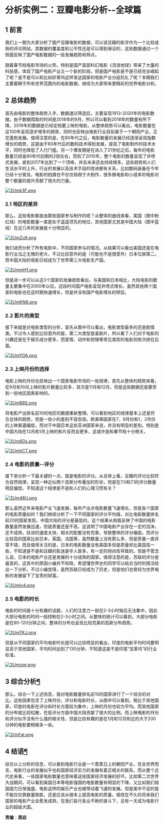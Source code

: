 # 分析实例二：豆瓣电影分析--全球篇



## 1 前言

我们上一期为大家分析了国产豆瓣电影的数据，可以说豆瓣的影评作为一个比较成熟的评论网站，其数据的覆盖度和公平性还是可以得到保证的，这些数据通过一个侧面反映了国产电影数据的一些发展趋势和特点。

随着春节档电影市场的火热，特别是国产首部科幻电影《流浪地球》带来了大量的科技感，体现了国产电影产业又一个新的阶段，但是国产电影是不是已经完全崛起了呢？是不是可以和比如好莱坞这样发达国家的电影产业分庭抗礼了呢？本期我们主要着眼于所有世界范围内的电影数据，继续为大家带来更精彩的世界电影分析。 

## 2 总体趋势

首先由电影的整体趋势入手，数据通过筛选后，主要呈现1913-2020年的电影数据。由于数据爬取的时间是2018年的9月，所以可以看到2018年的数量有所下降，2019年的数据是已经定档要上映的电影。从整体趋势可以看出，电影数量在这100年呈现逐步增多的趋势，同时也反映出电影行业目前属于一个朝阳产业，正在蓬勃发展。值得注意的是，在80年代之后，电影数量的发展已经逐渐呈现指数增长的趋势，这是由于80年代后的数码技术得到发展，提高了电影制作的技术水平，同时也降低了入行门槛。另一个爆发期是在进入了21世纪之后，每年的电影数量已经是80年代初期的2倍左右，而到了2010年，整个电影的数量呈现了井喷式发展，直到2017年达到了一个顶峰，并且未来还会持续增多。这些趋势和人们生活水平的上升，行业的发展以及技术手段的改进都有关系，比如数码装备在今年已经十分普及，电影的拍摄也不仅仅局限于大制作，很多微电影和小成本的电影对整个数量的提升贡献了很大的力量。

[![2Umk3F.png](https://z3.ax1x.com/2021/06/06/2Umk3F.png)](https://imgtu.com/i/2Umk3F)

### 2.1 地区的差异
那么，这些电影都是由那些国家参与制作的呢？从整体的曲线来看，美国（图中粉红线）的电影数量一直是处于遥遥领先的地位，其他国家尤其是中国大陆（图中蓝线）在近几年的发展是十分明显的。

[![2UmZu9.png](https://z3.ax1x.com/2021/06/06/2UmZu9.png)](https://imgtu.com/i/2UmZu9)

我们进而分析了所有电影中，不同国家参与的情况。从结果可以看出美国还是在电影行业当之无愧的老大，不过比较意外的是（可能也不是很意外）日本位居第二。而中国大陆的电影已经成为了世界第三大电影生产国。

[![2UmmH1.png](https://z3.ax1x.com/2021/06/06/2UmmH1.png)](https://imgtu.com/i/2UmmH1)

但是进一步可以从这3个国家的发展趋势看出，与美国和日本相比，大陆电影的数量主要集中在2000年以后，这段时间国产电影呈现井喷式增长。虽然其他两个国家的电影也在这时期快速增长，但是并没有国产电影增长的明显。

[![2UmKN6.png](https://z3.ax1x.com/2021/06/06/2UmKN6.png)](https://imgtu.com/i/2UmKN6)

### 2.2 影片的类型
接下来就是对电影类型的分析，首先从图中可以看出，电影类型最多的还是剧情类。不过令人感到比较意外的是，第二大类型是喜剧片，所以看了人们对于电影的兴趣还是在于娱乐成分更多，而爱情、动作和惊悚等常见类型的电影则依次排在后面。

[![2UmYDA.png](https://z3.ax1x.com/2021/06/06/2UmYDA.png)](https://imgtu.com/i/2UmYDA)

### 2.3 上映月份的选择
电影上映的月份也反映出一个国家电影市场的一些规律，首先从整体的趋势来看，在9月和10月上映的影片数量比较多，其次是11月和12月，但是这些数据还是要受到一些地区因素影响的。

[![2UmB8S.png](https://z3.ax1x.com/2021/06/06/2UmB8S.png)](https://imgtu.com/i/2UmB8S)

将电影产出排名前10的地区的数据重新整理，可以看到地区的规律基本上还是符合总体的趋势，但是一些小的差别不容忽视。欧美等国家在7，8月份和1，2月份的上映普遍偏低，而对于中国日本这些亚洲国家来说，并没有明显的差别。特别是中国大陆在12月和1月上映的影片反而会更多，这或许是和春节档十分相关。

[![2Um6Ds.png](https://z3.ax1x.com/2021/06/06/2Um6Ds.png)](https://imgtu.com/i/2Um6Ds)

[![2UmhCT.png](https://z3.ax1x.com/2021/06/06/2UmhCT.png)](https://imgtu.com/i/2UmhCT)

### 2.4 电影的质量--评分
接下来分析一下最关键的一点，就是电影的评分。从总体上看，豆瓣的评分比较符合自然规律，呈现一种近似两个高斯分布叠加的形状，但是在7.0和7.1的评分数量明显偏低，不知道这个规律是不是和人们的心理习惯有关？

[![2Um48U.png](https://z3.ax1x.com/2021/06/06/2Um48U.png)](https://imgtu.com/i/2Um48U)

那么虽然近年来电影产业飞速发展，每年产出点电影数量飞速增长，但是各个国家的电影质量如何？我们继续分析了一下不同国家的评分平均值，对比电影数量排名前20的国家发现，中国大陆的评分是最低的。这个结果从侧面反映了中国的电影数量虽然发展迅速，但是质量还是不高，这说明了中国电影产业存在一定的泡沫，还不成熟，跃进的速度太快，相关的配套没有完善，导致整体的评分偏低。而评分比较高的国家比如日本，英国，法国等，虽然数量上没有那么多，但是质量一直非常不错，而且值得关注的是，日本的电影数量没有美国多但是质量却比美国高一些，不知道是不是和豆瓣的影迷是华人居多，有一定的倾向性导致的。但是不管怎么说，日本的电影产业还是发展的十分成熟的国家。值得注意的是，苏联的评分是最高的，这其中的原因小编并不知晓，希望懂世界史的同学可以结合当时的情况给出一下分析，不过小编觉得，虽然苏联已经成为了历史，但是他们也曾经为世界电影的发展留下了宝贵的财富。

[![2UmIv4.png](https://z3.ax1x.com/2021/06/06/2UmIv4.png)](https://imgtu.com/i/2UmIv4)

### 2.5 电影的时长
电影的时间是十分有趣的话题，人们的注意力一般在2-3小时候后无法集中，因此大部分电影的时间一般控制在2-3小时之间。从整体的统计可以看到，大部分电影是在90-120分钟之间，整体的分布也呈现比较完美的高斯分布趋势。

[![2UmTKJ.png](https://z3.ax1x.com/2021/06/06/2UmTKJ.png)](https://imgtu.com/i/2UmTKJ)

但是从不同国家的平均电影时长就可以比较明显的看出，印度的电影平均时间要明显高于其他国家，平均时间达到了130分钟，不知道这是不是印度“宝莱坞”的行业标准。

[![2Umzxe.png](https://z3.ax1x.com/2021/06/06/2Umzxe.png)](https://imgtu.com/i/2Umzxe)

## 3 综合分析[¶](https://nbviewer.jupyter.org/github/zhouyanasd/World_move_analysis/blob/master/douban_world_analysis_article/douban_world_analysis_article.ipynb#%E7%BB%BC%E5%90%88%E5%88%86%E6%9E%90)
那么，综合一下上述信息，我对电影数量排名前10的国家进行了一个综合的对比。这些因素包含了上映月份，评分和电影时长，从图中可以看到，相比于其他国家，印度的电影在评分和时长方面较为集中，上映的月份也较为平均。而其他国家的分布就比较松散，在低评分方面中国大陆贡献了很大的比例。而上映电影的月份和评分似乎没有什么强的相关性，但是比较有趣的是在1月和12月附近的大于200分钟的电影要稍微多一些。

[![2UnFat.png](https://z3.ax1x.com/2021/06/06/2UnFat.png)](https://imgtu.com/i/2UnFat)

## 4 结语[¶](https://nbviewer.jupyter.org/github/zhouyanasd/World_move_analysis/blob/master/douban_world_analysis_article/douban_world_analysis_article.ipynb#%E7%BB%BC%E5%90%88%E5%88%86%E6%9E%90)
综合以上分析的信息，可以看到电影行业是一个蒸蒸日上的朝阳产业，在全世界而言，电影行业的发展似乎也和国家经济实力的发展有着正相关的联系，而从整个近代史来看，一些国家电影数量也意味着这些国家经济发展的好坏。比如第二次世界大战期间，可以看到美国日本等电影强国的电影数量有明显的下降，又比如我们祖国国力日渐强盛，电影这样的娱乐产业也被带动着飞速的发展。但是美中不足的是不能仅仅靠数量取胜，还是应该从根本上提高电影的质量。相信在不久的将来我们国家的电影产业会愈发成熟，在我们各行各业不断的奋斗下，总有一天成为电影行业的超级大国。



**责编**：**周岩**

